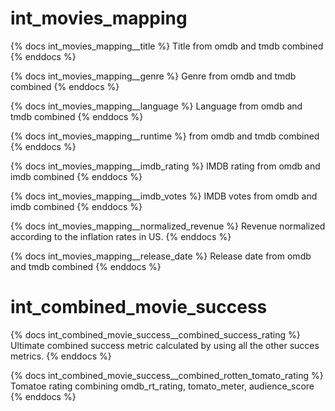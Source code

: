 # int_movies_mapping

{% docs int_movies_mapping__title %}
Title from omdb and tmdb combined
{% enddocs %}

{% docs int_movies_mapping__genre %}
Genre from omdb and tmdb combined
{% enddocs %}

{% docs int_movies_mapping__language %}
Language from omdb and tmdb combined
{% enddocs %}

{% docs int_movies_mapping__runtime %}
from omdb and tmdb combined
{% enddocs %}

{% docs int_movies_mapping__imdb_rating %}
IMDB rating from omdb and imdb combined
{% enddocs %}

{% docs int_movies_mapping__imdb_votes %}
IMDB votes from omdb and imdb combined
{% enddocs %}

{% docs int_movies_mapping__normalized_revenue %}
Revenue normalized according to the inflation rates in US.
{% enddocs %}

{% docs int_movies_mapping__release_date %}
Release date from omdb and tmdb combined
{% enddocs %}


# int_combined_movie_success

{% docs int_combined_movie_success__combined_success_rating %}
Ultimate combined success metric calculated by using all the other succes metrics.
{% enddocs %}

{% docs int_combined_movie_success__combined_rotten_tomato_rating %}
Tomatoe rating combining omdb_rt_rating, tomato_meter, audience_score
{% enddocs %}

